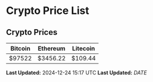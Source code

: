 # Crypto Price List

## Crypto Prices
| Bitcoin | Ethereum | Litecoin |
| ------- | -------- | -------- |
| $97522 | $3456.22 | $109.44 |
**Last Updated:** 2024-12-24 15:17 UTC
**Last Updated:** $DATE$
